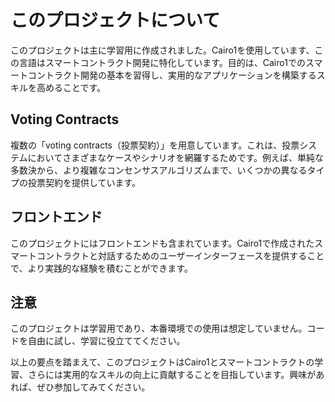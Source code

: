 # このプロジェクトについて

このプロジェクトは主に学習用に作成されました。Cairo1を使用しています、この言語はスマートコントラクト開発に特化しています。目的は、Cairo1でのスマートコントラクト開発の基本を習得し、実用的なアプリケーションを構築するスキルを高めることです。

## Voting Contracts

複数の「voting contracts（投票契約）」を用意しています。これは、投票システムにおいてさまざまなケースやシナリオを網羅するためです。例えば、単純な多数決から、より複雑なコンセンサスアルゴリズムまで、いくつかの異なるタイプの投票契約を提供しています。

## フロントエンド

このプロジェクトにはフロントエンドも含まれています。Cairo1で作成されたスマートコントラクトと対話するためのユーザーインターフェースを提供することで、より実践的な経験を積むことができます。

## 注意

このプロジェクトは学習用であり、本番環境での使用は想定していません。コードを自由に試し、学習に役立ててください。

以上の要点を踏まえて、このプロジェクトはCairo1とスマートコントラクトの学習、さらには実用的なスキルの向上に貢献することを目指しています。興味があれば、ぜひ参加してみてください。


